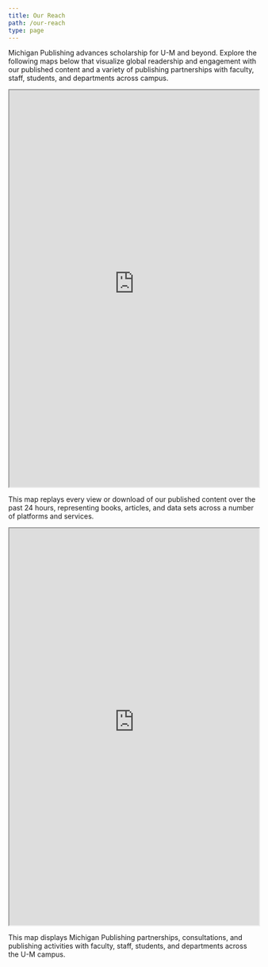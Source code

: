 ```yaml
---
title: Our Reach
path: /our-reach
type: page
---
```

Michigan Publishing advances scholarship for U-M and beyond. Explore the following maps below that visualize global readership and engagement with our published content and a variety of publishing partnerships with faculty, staff, students, and departments across campus. 

<iframe title="Readership map" width="100%" height="800" src="https://maps.publishing.umich.edu/readership-map/"></iframe>

This map replays every view or download of our published content over the past 24 hours, representing books, articles, and data sets across a number of platforms and services.

<iframe title="Readership map" width="100%" height="800" src="https://maps.publishing.umich.edu/campus_map/title-geofield-map"></iframe>

This map displays Michigan Publishing partnerships, consultations, and publishing activities with faculty, staff, students, and departments across the U-M campus.
